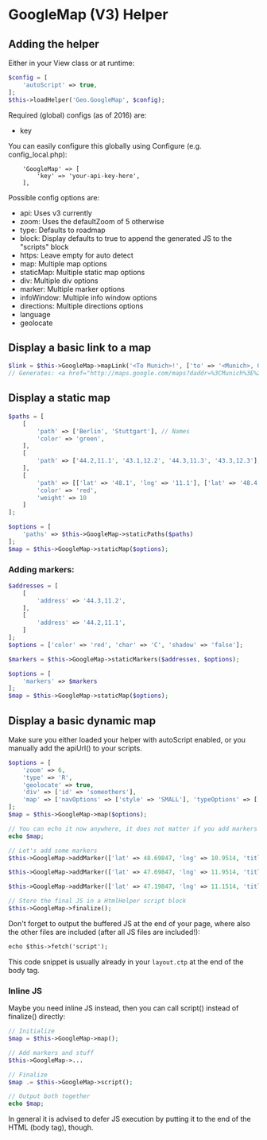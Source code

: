 # GoogleMap (V3) Helper

## Adding the helper

Either in your View class or at runtime:
```php
$config = [
	'autoScript' => true,
];
$this->loadHelper('Geo.GoogleMap', $config);
```

Required (global) configs (as of 2016) are:
- key

You can easily configure this globally using Configure (e.g. config_local.php):
```
	'GoogleMap' => [
		'key' => 'your-api-key-here',
	],
```

Possible config options are:
- api: Uses v3 currently
- zoom: Uses the defaultZoom of 5 otherwise
- type: Defaults to roadmap
- block: Display defaults to true to append the generated JS to the "scripts" block
- https: Leave empty for auto detect
- map: Multiple map options
- staticMap: Multiple static map options
- div: Multiple div options
- marker: Multiple marker options
- infoWindow: Multiple info window options
- directions: Multiple directions options
- language
- geolocate

## Display a basic link to a map
```php
$link = $this->GoogleMap->mapLink('<To Munich>!', ['to' => '<Munich>, Germany']);
// Generates: <a href="http://maps.google.com/maps?daddr=%3CMunich%3E%2C+Germany">&lt;To Munich&gt;!</a>
```

## Display a static map
```php
$paths = [
	[
		'path' => ['Berlin', 'Stuttgart'], // Names
		'color' => 'green',
	],
	[
		'path' => ['44.2,11.1', '43.1,12.2', '44.3,11.3', '43.3,12.3'], // Flat array of coordinates
	],
	[
		'path' => [['lat' => '48.1', 'lng' => '11.1'], ['lat' => '48.4', 'lng' => '11.2']], // = 'Frankfurt'
		'color' => 'red',
		'weight' => 10
	]
];

$options = [
	'paths' => $this->GoogleMap->staticPaths($paths)
];
$map = $this->GoogleMap->staticMap($options);
```

### Adding markers:
```php
$addresses = [
	[
		'address' => '44.3,11.2',
	],
	[
		'address' => '44.2,11.1',
	]
];
$options = ['color' => 'red', 'char' => 'C', 'shadow' => 'false'];

$markers = $this->GoogleMap->staticMarkers($addresses, $options);

$options = [
	'markers' => $markers
];
$map = $this->GoogleMap->staticMap($options);
```

## Display a basic dynamic map
Make sure you either loaded your helper with autoScript enabled, or you manually add the apiUrl() to your scripts.

```php
$options = [
	'zoom' => 6,
	'type' => 'R',
	'geolocate' => true,
	'div' => ['id' => 'someothers'],
	'map' => ['navOptions' => ['style' => 'SMALL'], 'typeOptions' => ['style' => 'HORIZONTAL_BAR', 'pos' => 'RIGHT_CENTER']]
];
$map = $this->GoogleMap->map($options);

// You can echo it now anywhere, it does not matter if you add markers afterwards
echo $map;

// Let's add some markers
$this->GoogleMap->addMarker(['lat' => 48.69847, 'lng' => 10.9514, 'title' => 'Marker', 'content' => 'Some Html-<b>Content</b>', 'icon' => $this->GoogleMap->iconSet('green', 'E')]);

$this->GoogleMap->addMarker(['lat' => 47.69847, 'lng' => 11.9514, 'title' => 'Marker2', 'content' => 'Some more Html-<b>Content</b>']);

$this->GoogleMap->addMarker(['lat' => 47.19847, 'lng' => 11.1514, 'title' => 'Marker3']);

// Store the final JS in a HtmlHelper script block
$this->GoogleMap->finalize();
```
Don't forget to output the buffered JS at the end of your page, where also the other files are included (after all JS files are included!):
```html
echo $this->fetch('script');
```
This code snippet is usually already in your `layout.ctp` at the end of the body tag.

### Inline JS
Maybe you need inline JS instead, then you can call script() instead of finalize() directly:
```php
// Initialize
$map = $this->GoogleMap->map();

// Add markers and stuff
$this->GoogleMap->...

// Finalize
$map .= $this->GoogleMap->script();

// Output both together
echo $map;
```

In general it is advised to defer JS execution by putting it to the end of the HTML (body tag), though.
